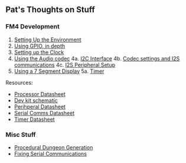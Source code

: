 ## Pat's Thoughts on Stuff

### FM4 Development
1. [Setting Up the Environment](fm4/setup/index.md)
2. [Using GPIO, in depth](fm4/gpio_use/index.md)
3. [Setting up the Clock](fm4/clocks/index.md)
4. [Using the Audio codec](fm4/audio/index.md)
4a. [I2C Interface](fm4/audio/MFS-I2C_Setup.md)
4b. [Codec settings and I2S communications](fm4/audio/codec_setup.md)
4c. [I2S Peripheral Setup](fm4/audio/i2S_Peripheral_Setup.md)
5. [Using a 7 Segment Display](fm4/sevenseg/index.md)
5a. [Timer](fm4/timer/index.md)

Resources:
* [Processor Datasheet](http://www.cypress.com/file/235126/download)
* [Dev kit schematic](http://www.cypress.com/file/290921/download)
* [Perihperal Datasheet](http://www.cypress.com/file/222996/download)
* [Serial Comms Datasheet](http://www.cypress.com/file/222976/download)
* [Timer Datasheet](http://www.cypress.com/file/222986/download)

### Misc Stuff
* [Procedural Dungeon Generation](cpp/dung/index.md)
* [Fixing Serial Communications](misc/comms_investigation/index.md)